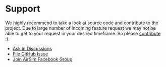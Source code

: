 # Support

We highly recommend to take a look at source code and contribute to the project. Due to large number of incoming feature request we may not be able to get to your request in your desired timeframe. So please [contribute](CONTRIBUTING.md) :).

* [Ask in Discussions](https://github.com/microsoft/AirSim/discussions) 
* [File GitHub Issue](https://github.com/Microsoft/AirSim/issues)
* [Join AirSim Facebook Group](https://www.facebook.com/groups/1225832467530667/) 
